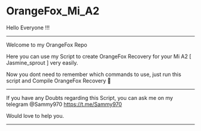 # OrangeFox_Mi_A2

Hello Everyone !!!
_______________________________________
Welcome to my OrangeFox Repo 

Here you can use my Script to create OrangeFox Recovery for your Mi A2 [ Jasmine_sprout ] very easily.

Now you dont need to remember which commands to use, just run this script and Compile OrangeFox Recovery 🦊
_______________________________________

If you have any Doubts regarding this Script, you can ask me on my telegram @Sammy970 https://t.me/Sammy970

Would love to help you. 

_______________________________________
